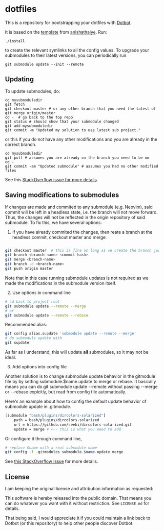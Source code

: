 dotfiles
========

This is a repository for bootstrapping your dotfiles with [Dotbot][dotbot].

It is based on the [template][template] from [anishathalye](https://github.com/anishathalye). Run:
```
./install
```
to create the relevant symlinks to all the config values. To upgrade your submodules to their latest versions, you can periodically run
```
git submodule update --init --remote
```

## Updating
To update submodules, do:

```
cd mysubmoduledir
git fetch
git checkout master # or any other branch that you need the latest of
git merge origin/master
cd -  # go back to the top repo
git status # should show that your submodule changed
git add mysubmoduledir
git commit -m "Updated my solution to use latest sub project."
```

or this if you do not have any other modifications and you are already in the correct branch.

```
cd mysubmoduledir
git pull # assumes you are already on the branch you need to be on
cd -
git commit -am "Updated submodule" # assumes you had no other modified files
```

See this [StackOverflow issue for more details](https://stackoverflow.com/questions/13844996/git-submodule-init-not-pulling-latest-commit).

## Saving modifications to submodules

If changes are made and commited to any submodule (e.g. Neovim), said commit will be left in a headless state, i.e. the branch will not move forward. Thus, the changes will not be reflected in the origin repository of said submodule. To fix this, we have several options:

1. If you have already commited the changes, then reate a branch at the headless commit, checkout master and merge:
``` bash

git checkout master  # this is fine as long as we create the branch just afterwards
git branch <branch-name> <commit-hash>
git merge <branch-name>
git branch -d <branch-name>
git push origin master
```
Note that in this case running submodule updates is not required as we made the modifications in the submodule version itself.

2. Use options in command line

```bash
# cd back to project root
git submodule update --remote --merge
# or
git submodule update --remote --rebase
```

Recommended alias:

```bash
git config alias.supdate 'submodule update --remote --merge'
# do submodule update with
git supdate
```

As far as I understand, this will update **all** submodules, so it may not be ideal.

3. Add options into config file

Another solution is to change submodule update behavior in the gitmodule file by by setting submodule.$name.update to merge or rebase. It basically means you can do git submodule update --remote without passing --merge or --rebase explcitly, but read from config file automatically.

Here's an example about how to config the default update behavior of submodule update in .gitmodule.

```bash
[submodule "bash/plugins/dircolors-solarized"]
    path = bash/plugins/dircolors-solarized
    url = https://github.com/seebi/dircolors-solarized.git
    update = merge # <-- this is what you need to add
```
Or configure it through command line,

```bash
# replace $name with a real submodule name
git config -f .gitmodules submodule.$name.update merge
```

See [this StackOverflow issue](https://stackoverflow.com/questions/18770545/why-is-my-git-submodule-head-detached-from-master/55570998#55570998) for more details.

License
-------

I am keeping the original license and attribution information as requested:


This software is hereby released into the public domain. That means you can do
whatever you want with it without restriction. See `LICENSE.md` for details.

That being said, I would appreciate it if you could maintain a link back to
Dotbot (or this repository) to help other people discover Dotbot.

[dotbot]: https://github.com/anishathalye/dotbot
[fork]: https://github.com/anishathalye/dotfiles_template/fork
[template]: https://github.com/anishathalye/dotfiles_template/generate
[anishathalye_dotfiles]: https://github.com/anishathalye/dotfiles
[csivanich_dotfiles]: https://github.com/csivanich/dotfiles
[m45t3r_dotfiles]: https://github.com/m45t3r/dotfiles
[alexwh_dotfiles]: https://github.com/alexwh/dotfiles
[azd325_dotfiles]: https://github.com/Azd325/dotfiles
[wazery_dotfiles]: https://github.com/wazery/dotfiles
[thirtythreeforty_dotfiles]: https://github.com/thirtythreeforty/dotfiles
[dotbot-users]: https://github.com/anishathalye/dotbot/wiki/Users
